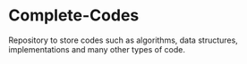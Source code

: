 # Complete-Codes
Repository to store codes such as algorithms, data structures, implementations and many other types of code.
